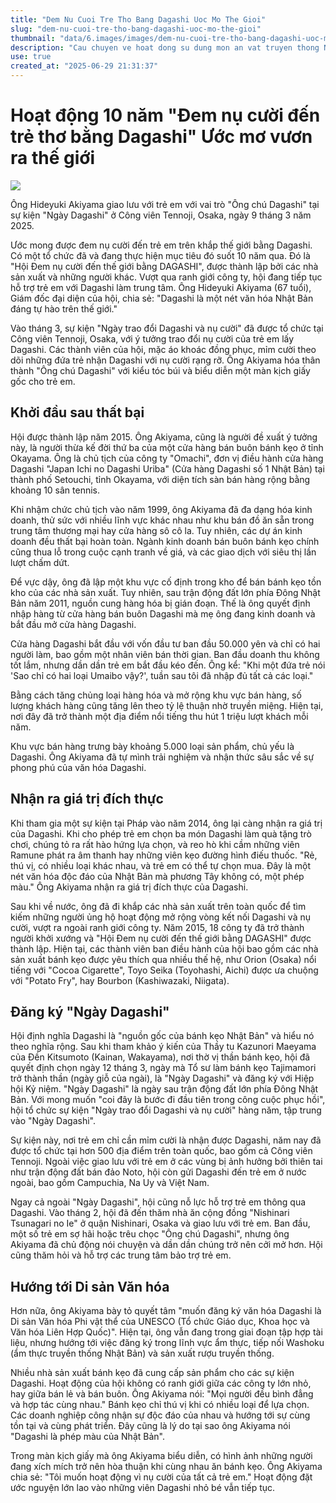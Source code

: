 ```yaml
---
title: "Dem Nu Cuoi Tre Tho Bang Dagashi Uoc Mo The Gioi"
slug: "dem-nu-cuoi-tre-tho-bang-dagashi-uoc-mo-the-gioi"
thumbnail: "data/6.images/images/dem-nu-cuoi-tre-tho-bang-dagashi-uoc-mo-the-gioi.webp"
description: "Cau chuyen ve hoat dong su dung mon an vat truyen thong Nhat Ban dagashi de mang niem vui den tre em khap noi va uoc mo bien dagashi thanh di san van hoa"
use: true
created_at: "2025-06-29 21:31:37"
---
```


# Hoạt động 10 năm "Đem nụ cười đến trẻ thơ bằng Dagashi" Ước mơ vươn ra thế giới

![](/images/20250629-00000028-mai-000-1-view.webp)

Ông Hideyuki Akiyama giao lưu với trẻ em với vai trò "Ông chú Dagashi" tại sự kiện "Ngày Dagashi" ở Công viên Tennoji, Osaka, ngày 9 tháng 3 năm 2025.

Ước mong được đem nụ cười đến trẻ em trên khắp thế giới bằng Dagashi. Có một tổ chức đã và đang thực hiện mục tiêu đó suốt 10 năm qua. Đó là "Hội Đem nụ cười đến thế giới bằng DAGASHI", được thành lập bởi các nhà sản xuất và những người khác. Vượt qua ranh giới công ty, hội đang tiếp tục hỗ trợ trẻ em với Dagashi làm trung tâm. Ông Hideyuki Akiyama (67 tuổi), Giám đốc đại diện của hội, chia sẻ: "Dagashi là một nét văn hóa Nhật Bản đáng tự hào trên thế giới."

Vào tháng 3, sự kiện "Ngày trao đổi Dagashi và nụ cười" đã được tổ chức tại Công viên Tennoji, Osaka, với ý tưởng trao đổi nụ cười của trẻ em lấy Dagashi. Các thành viên của hội, mặc áo khoác đồng phục, mỉm cười theo dõi những đứa trẻ nhận Dagashi với nụ cười rạng rỡ. Ông Akiyama hóa thân thành "Ông chú Dagashi" với kiểu tóc búi và biểu diễn một màn kịch giấy gốc cho trẻ em.

## Khởi đầu sau thất bại

Hội được thành lập năm 2015. Ông Akiyama, cũng là người đề xuất ý tưởng này, là người thừa kế đời thứ ba của một cửa hàng bán buôn bánh kẹo ở tỉnh Okayama. Ông là chủ tịch của công ty "Omachi", đơn vị điều hành cửa hàng Dagashi "Japan Ichi no Dagashi Uriba" (Cửa hàng Dagashi số 1 Nhật Bản) tại thành phố Setouchi, tỉnh Okayama, với diện tích sàn bán hàng rộng bằng khoảng 10 sân tennis.

Khi nhậm chức chủ tịch vào năm 1999, ông Akiyama đã đa dạng hóa kinh doanh, thử sức với nhiều lĩnh vực khác nhau như khu bán đồ ăn sẵn trong trung tâm thương mại hay cửa hàng sô cô la. Tuy nhiên, các dự án kinh doanh đều thất bại hoàn toàn. Ngành kinh doanh bán buôn bánh kẹo chính cũng thua lỗ trong cuộc cạnh tranh về giá, và các giao dịch với siêu thị lần lượt chấm dứt.

Để vực dậy, ông đã lập một khu vực cố định trong kho để bán bánh kẹo tồn kho của các nhà sản xuất. Tuy nhiên, sau trận động đất lớn phía Đông Nhật Bản năm 2011, nguồn cung hàng hóa bị gián đoạn. Thế là ông quyết định nhập hàng từ cửa hàng bán buôn Dagashi mà mẹ ông đang kinh doanh và bắt đầu mở cửa hàng Dagashi.

Cửa hàng Dagashi bắt đầu với vốn đầu tư ban đầu 50.000 yên và chỉ có hai người làm, bao gồm một nhân viên bán thời gian. Ban đầu doanh thu không tốt lắm, nhưng dần dần trẻ em bắt đầu kéo đến. Ông kể: "Khi một đứa trẻ nói 'Sao chỉ có hai loại Umaibo vậy?', tuần sau tôi đã nhập đủ tất cả các loại."

Bằng cách tăng chủng loại hàng hóa và mở rộng khu vực bán hàng, số lượng khách hàng cũng tăng lên theo tỷ lệ thuận nhờ truyền miệng. Hiện tại, nơi đây đã trở thành một địa điểm nổi tiếng thu hút 1 triệu lượt khách mỗi năm.

Khu vực bán hàng trưng bày khoảng 5.000 loại sản phẩm, chủ yếu là Dagashi. Ông Akiyama đã tự mình trải nghiệm và nhận thức sâu sắc về sự phong phú của văn hóa Dagashi.

## Nhận ra giá trị đích thực

Khi tham gia một sự kiện tại Pháp vào năm 2014, ông lại càng nhận ra giá trị của Dagashi. Khi cho phép trẻ em chọn ba món Dagashi làm quà tặng trò chơi, chúng tỏ ra rất hào hứng lựa chọn, và reo hò khi cầm những viên Ramune phát ra âm thanh hay những viên kẹo đường hình điếu thuốc. "Rẻ, thú vị, có nhiều loại khác nhau, và trẻ em có thể tự chọn mua. Đây là một nét văn hóa độc đáo của Nhật Bản mà phương Tây không có, một phép màu." Ông Akiyama nhận ra giá trị đích thực của Dagashi.

Sau khi về nước, ông đã đi khắp các nhà sản xuất trên toàn quốc để tìm kiếm những người ủng hộ hoạt động mở rộng vòng kết nối Dagashi và nụ cười, vượt ra ngoài ranh giới công ty. Năm 2015, 18 công ty đã trở thành người khởi xướng và "Hội Đem nụ cười đến thế giới bằng DAGASHI" được thành lập. Hiện tại, các thành viên ban điều hành của hội bao gồm các nhà sản xuất bánh kẹo được yêu thích qua nhiều thế hệ, như Orion (Osaka) nổi tiếng với "Cocoa Cigarette", Toyo Seika (Toyohashi, Aichi) được ưa chuộng với "Potato Fry", hay Bourbon (Kashiwazaki, Niigata).

## Đăng ký "Ngày Dagashi"

Hội định nghĩa Dagashi là "nguồn gốc của bánh kẹo Nhật Bản" và hiểu nó theo nghĩa rộng. Sau khi tham khảo ý kiến của Thầy tu Kazunori Maeyama của Đền Kitsumoto (Kainan, Wakayama), nơi thờ vị thần bánh kẹo, hội đã quyết định chọn ngày 12 tháng 3, ngày mà Tổ sư làm bánh kẹo Tajimamori trở thành thần (ngày giỗ của ngài), là "Ngày Dagashi" và đăng ký với Hiệp hội Kỷ niệm. "Ngày Dagashi" là ngày sau trận động đất lớn phía Đông Nhật Bản. Với mong muốn "coi đây là bước đi đầu tiên trong công cuộc phục hồi", hội tổ chức sự kiện "Ngày trao đổi Dagashi và nụ cười" hàng năm, tập trung vào "Ngày Dagashi".

Sự kiện này, nơi trẻ em chỉ cần mỉm cười là nhận được Dagashi, năm nay đã được tổ chức tại hơn 500 địa điểm trên toàn quốc, bao gồm cả Công viên Tennoji. Ngoài việc giao lưu với trẻ em ở các vùng bị ảnh hưởng bởi thiên tai như trận động đất bán đảo Noto, hội còn gửi Dagashi đến trẻ em ở nước ngoài, bao gồm Campuchia, Na Uy và Việt Nam.

Ngay cả ngoài "Ngày Dagashi", hội cũng nỗ lực hỗ trợ trẻ em thông qua Dagashi. Vào tháng 2, hội đã đến thăm nhà ăn cộng đồng "Nishinari Tsunagari no Ie" ở quận Nishinari, Osaka và giao lưu với trẻ em. Ban đầu, một số trẻ em sợ hãi hoặc trêu chọc "Ông chú Dagashi", nhưng ông Akiyama đã chủ động nói chuyện và dần dần chúng trở nên cởi mở hơn. Hội cũng thăm hỏi và hỗ trợ các trung tâm bảo trợ trẻ em.

## Hướng tới Di sản Văn hóa

Hơn nữa, ông Akiyama bày tỏ quyết tâm "muốn đăng ký văn hóa Dagashi là Di sản Văn hóa Phi vật thể của UNESCO (Tổ chức Giáo dục, Khoa học và Văn hóa Liên Hợp Quốc)". Hiện tại, ông vẫn đang trong giai đoạn tập hợp tài liệu, nhưng hướng tới việc đăng ký trong lĩnh vực ẩm thực, tiếp nối Washoku (ẩm thực truyền thống Nhật Bản) và sản xuất rượu truyền thống.

Nhiều nhà sản xuất bánh kẹo đã cung cấp sản phẩm cho các sự kiện Dagashi. Hoạt động của hội không có ranh giới giữa các công ty lớn nhỏ, hay giữa bán lẻ và bán buôn. Ông Akiyama nói: "Mọi người đều bình đẳng và hợp tác cùng nhau." Bánh kẹo chỉ thú vị khi có nhiều loại để lựa chọn. Các doanh nghiệp công nhận sự độc đáo của nhau và hướng tới sự cùng tồn tại và cùng phát triển. Đây cũng là lý do tại sao ông Akiyama nói "Dagashi là phép màu của Nhật Bản".

Trong màn kịch giấy mà ông Akiyama biểu diễn, có hình ảnh những người đang xích mích trở nên hòa thuận khi cùng nhau ăn bánh kẹo. Ông Akiyama chia sẻ: "Tôi muốn hoạt động vì nụ cười của tất cả trẻ em." Hoạt động đặt ước nguyện lớn lao vào những viên Dagashi nhỏ bé vẫn tiếp tục.
